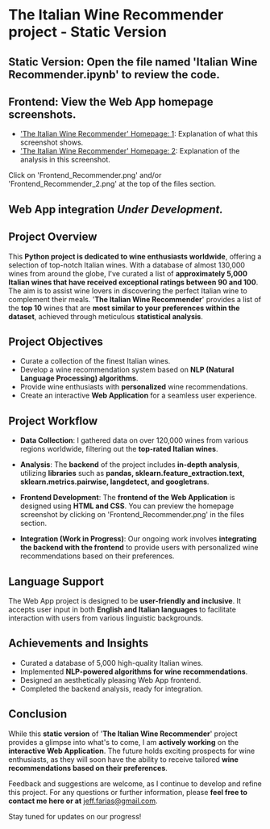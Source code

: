 # The Italian Wine Recommender project - Static Version

## Static Version: Open the file named 'Italian Wine Recommender.ipynb' to review the code.

## Frontend: View the Web App homepage screenshots. 

- ['The Italian Wine Recommender' Homepage: 1](Python-Wine-Reviews-Analysis/blob/main/Frontend_Recommender.png): Explanation of what this screenshot shows.
- ['The Italian Wine Recommender' Homepage: 2](Python-Wine-Reviews-Analysis/blob/main/Frontend_Recommender_2.png): Explanation of the analysis in this screenshot.


Click on 'Frontend_Recommender.png' and/or 'Frontend_Recommender_2.png' at the top of the files section.

## Web App integration *Under Development.*

## Project Overview

This **Python project is dedicated to wine enthusiasts worldwide**, offering a selection of top-notch Italian wines. With a database of almost 130,000 wines from around the globe, I've curated a list of **approximately 5,000 Italian wines that have received exceptional ratings between 90 and 100**. The aim is to assist wine lovers in discovering the perfect Italian wine to complement their meals. '**The Italian Wine Recommender**' provides a list of the **top 10** wines that are **most similar to your preferences within the dataset**, achieved through meticulous **statistical analysis**.

## Project Objectives

- Curate a collection of the finest Italian wines.
- Develop a wine recommendation system based on **NLP (Natural Language Processing) algorithms**.
- Provide wine enthusiasts with **personalized** wine recommendations.
- Create an interactive **Web Application** for a seamless user experience.

## Project Workflow

- **Data Collection**: I gathered data on over 120,000 wines from various regions worldwide, filtering out the **top-rated Italian wines**.

- **Analysis**: The **backend** of the project includes **in-depth analysis**, utilizing **libraries** such as **pandas, sklearn.feature_extraction.text, sklearn.metrics.pairwise, langdetect, and googletrans**.

- **Frontend Development**: The **frontend of the Web Application** is designed using **HTML and CSS**. You can preview the homepage screenshot by clicking on 'Frontend_Recommender.png' in the files section.

- **Integration (Work in Progress)**: Our ongoing work involves **integrating the backend with the frontend** to provide users with personalized wine recommendations based on their preferences.

## Language Support

The Web App project is designed to be **user-friendly and inclusive**. It accepts user input in both **English and Italian languages** to facilitate interaction with users from various linguistic backgrounds.

## Achievements and Insights

- Curated a database of 5,000 high-quality Italian wines.
- Implemented **NLP-powered algorithms for wine recommendations**.
- Designed an aesthetically pleasing Web App frontend.
- Completed the backend analysis, ready for integration.

## Conclusion

While this **static version** of '**The Italian Wine Recommender**' project provides a glimpse into what's to come, I am **actively working** on the **interactive Web Application**. The future holds exciting prospects for wine enthusiasts, as they will soon have the ability to receive tailored **wine recommendations based on their preferences**.

Feedback and suggestions are welcome, as I continue to develop and refine this project. 
For any questions or further information, please **feel free to contact me here or at** jeff.farias@gmail.com.

Stay tuned for updates on our progress!
